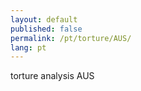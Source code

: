 ```yaml
---
layout: default
published: false
permalink: /pt/torture/AUS/
lang: pt
---
```


torture analysis AUS
